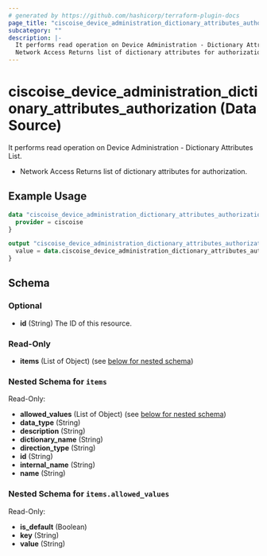 ```yaml
---
# generated by https://github.com/hashicorp/terraform-plugin-docs
page_title: "ciscoise_device_administration_dictionary_attributes_authorization Data Source - terraform-provider-ciscoise"
subcategory: ""
description: |-
  It performs read operation on Device Administration - Dictionary Attributes List.
  Network Access Returns list of dictionary attributes for authorization.
---
```


# ciscoise_device_administration_dictionary_attributes_authorization (Data Source)

It performs read operation on Device Administration - Dictionary Attributes List.

- Network Access Returns list of dictionary attributes for authorization.

## Example Usage

```terraform
data "ciscoise_device_administration_dictionary_attributes_authorization" "example" {
  provider = ciscoise
}

output "ciscoise_device_administration_dictionary_attributes_authorization_example" {
  value = data.ciscoise_device_administration_dictionary_attributes_authorization.example.items
}
```

<!-- schema generated by tfplugindocs -->
## Schema

### Optional

- **id** (String) The ID of this resource.

### Read-Only

- **items** (List of Object) (see [below for nested schema](#nestedatt--items))

<a id="nestedatt--items"></a>
### Nested Schema for `items`

Read-Only:

- **allowed_values** (List of Object) (see [below for nested schema](#nestedobjatt--items--allowed_values))
- **data_type** (String)
- **description** (String)
- **dictionary_name** (String)
- **direction_type** (String)
- **id** (String)
- **internal_name** (String)
- **name** (String)

<a id="nestedobjatt--items--allowed_values"></a>
### Nested Schema for `items.allowed_values`

Read-Only:

- **is_default** (Boolean)
- **key** (String)
- **value** (String)


